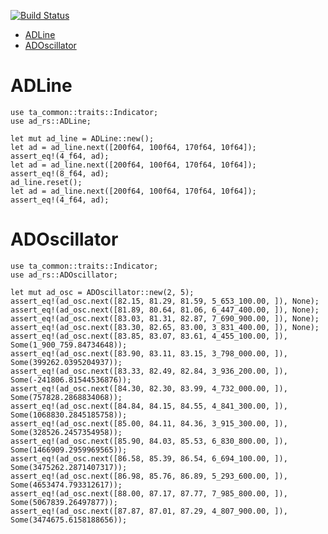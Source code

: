 [![Build Status](https://travis-ci.com/immortalinfidel/ad-rs.svg?branch=master)](https://travis-ci.com/immortalinfidel/ad-rs)

<!-- START doctoc generated TOC please keep comment here to allow auto update -->
<!-- DON'T EDIT THIS SECTION, INSTEAD RE-RUN doctoc TO UPDATE -->


- [ADLine](#adline)
- [ADOscillator](#adoscillator)

<!-- END doctoc generated TOC please keep comment here to allow auto update -->


<a name="adlinemd"></a>

# ADLine  
```
use ta_common::traits::Indicator;
use ad_rs::ADLine;

let mut ad_line = ADLine::new();
let ad = ad_line.next([200f64, 100f64, 170f64, 10f64]);
assert_eq!(4_f64, ad);
let ad = ad_line.next([200f64, 100f64, 170f64, 10f64]);
assert_eq!(8_f64, ad);
ad_line.reset();
let ad = ad_line.next([200f64, 100f64, 170f64, 10f64]);
assert_eq!(4_f64, ad);
```

<a name="adoscmd"></a>

# ADOscillator
```
use ta_common::traits::Indicator;
use ad_rs::ADOscillator;

let mut ad_osc = ADOscillator::new(2, 5);
assert_eq!(ad_osc.next([82.15, 81.29, 81.59, 5_653_100.00, ]), None);
assert_eq!(ad_osc.next([81.89, 80.64, 81.06, 6_447_400.00, ]), None);
assert_eq!(ad_osc.next([83.03, 81.31, 82.87, 7_690_900.00, ]), None);
assert_eq!(ad_osc.next([83.30, 82.65, 83.00, 3_831_400.00, ]), None);
assert_eq!(ad_osc.next([83.85, 83.07, 83.61, 4_455_100.00, ]), Some(1_900_759.84734648));
assert_eq!(ad_osc.next([83.90, 83.11, 83.15, 3_798_000.00, ]), Some(399262.0395204937));
assert_eq!(ad_osc.next([83.33, 82.49, 82.84, 3_936_200.00, ]), Some(-241806.81544536876));
assert_eq!(ad_osc.next([84.30, 82.30, 83.99, 4_732_000.00, ]), Some(757828.2868834068));
assert_eq!(ad_osc.next([84.84, 84.15, 84.55, 4_841_300.00, ]), Some(1068830.2845185758));
assert_eq!(ad_osc.next([85.00, 84.11, 84.36, 3_915_300.00, ]), Some(328526.2457354958));
assert_eq!(ad_osc.next([85.90, 84.03, 85.53, 6_830_800.00, ]), Some(1466909.2959969565));
assert_eq!(ad_osc.next([86.58, 85.39, 86.54, 6_694_100.00, ]), Some(3475262.2871407317));
assert_eq!(ad_osc.next([86.98, 85.76, 86.89, 5_293_600.00, ]), Some(4653474.793312617));
assert_eq!(ad_osc.next([88.00, 87.17, 87.77, 7_985_800.00, ]), Some(5067839.26497877));
assert_eq!(ad_osc.next([87.87, 87.01, 87.29, 4_807_900.00, ]), Some(3474675.6158188656));
```

